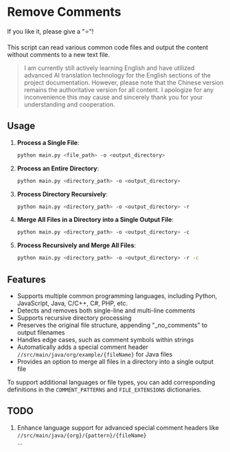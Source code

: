 # Remove Comments 

If you like it, please give a "⭐️"!

This script can read various common code files and output the content without comments to a new text file.  

> I am currently still actively learning English and have utilized advanced AI translation technology for the English sections of the project documentation. However, please note that the Chinese version remains the authoritative version for all content. I apologize for any inconvenience this may cause and sincerely thank you for your understanding and cooperation.

## Usage  

1. **Process a Single File**:  
   ```bash  
   python main.py <file_path> -o <output_directory>  
   ```  

2. **Process an Entire Directory**:  
   ```bash  
   python main.py <directory_path> -o <output_directory>  
   ```  

3. **Process Directory Recursively**:  
   ```bash  
   python main.py <directory_path> -o <output_directory> -r  
   ```  

4. **Merge All Files in a Directory into a Single Output File**:  
   ```bash  
   python main.py <directory_path> -o <output_directory> -c  
   ```  

5. **Process Recursively and Merge All Files**:  
   ```bash  
   python main.py <directory_path> -o <output_directory> -r -c  
   ```  

## Features  

- Supports multiple common programming languages, including Python, JavaScript, Java, C/C++, C#, PHP, etc.  
- Detects and removes both single-line and multi-line comments  
- Supports recursive directory processing  
- Preserves the original file structure, appending "_no_comments" to output filenames  
- Handles edge cases, such as comment symbols within strings  
- Automatically adds a special comment header `//src/main/java/org/example/{fileName}` for Java files  
- Provides an option to merge all files in a directory into a single output file  

To support additional languages or file types, you can add corresponding definitions in the `COMMENT_PATTERNS` and `FILE_EXTENSIONS` dictionaries.  

## TODO  

1. Enhance language support for advanced special comment headers like `//src/main/java/{org}/{pattern}/{fileName}`  
...
